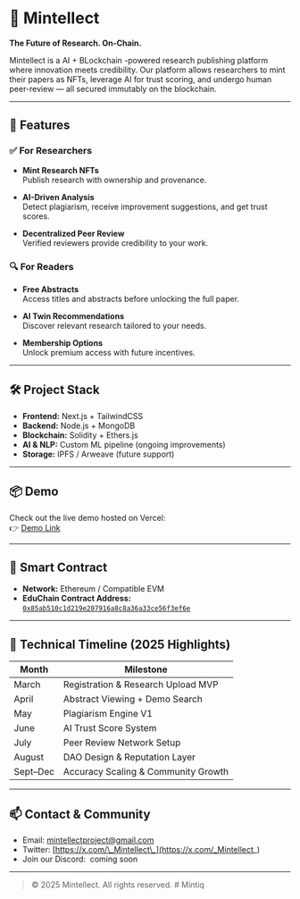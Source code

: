 # 🧠 Mintellect

**The Future of Research. On-Chain.**

Mintellect is a AI + BLockchain -powered research publishing platform where innovation meets credibility. Our platform allows researchers to mint their papers as NFTs, leverage AI for trust scoring, and undergo human peer-review — all secured immutably on the blockchain.

---

## 🚀 Features

### ✅ For Researchers

- **Mint Research NFTs**\
  Publish research with ownership and provenance.

- **AI-Driven Analysis**\
  Detect plagiarism, receive improvement suggestions, and get trust scores.

- **Decentralized Peer Review**\
  Verified reviewers provide credibility to your work.

### 🔍 For Readers

- **Free Abstracts**\
  Access titles and abstracts before unlocking the full paper.

- **AI Twin Recommendations**\
  Discover relevant research tailored to your needs.

- **Membership Options**\
  Unlock premium access with future incentives.

---

## 🛠️ Project Stack

- **Frontend:** Next.js + TailwindCSS
- **Backend:** Node.js + MongoDB
- **Blockchain:** Solidity + Ethers.js
- **AI & NLP:** Custom ML pipeline (ongoing improvements)
- **Storage:** IPFS / Arweave (future support)

---

## 📦 Demo

Check out the live demo hosted on Vercel:\
👉 [Demo Link](https://app.mintellect.xyz)

---

## 🧾 Smart Contract

- **Network:** Ethereum / Compatible EVM
- **EduChain Contract Address:** [`0x85ab510c1d219e207916a8c8a36a33ce56f3ef6e`](https://etherscan.io/address/0x85ab510c1d219e207916a8c8a36a33ce56f3ef6e)

---

## 📅 Technical Timeline (2025 Highlights)

| Month    | Milestone                           |
| -------- | ----------------------------------- |
| March    | Registration & Research Upload MVP  |
| April    | Abstract Viewing + Demo Search      |
| May      | Plagiarism Engine V1                |
| June     | AI Trust Score System               |
| July     | Peer Review Network Setup           |
| August   | DAO Design & Reputation Layer       |
| Sept–Dec | Accuracy Scaling & Community Growth |

---

## 📫 Contact & Community

- Email: [mintellectproject@gmail.com](mailto\:mintellectproject@gmail.com)
- Twitter: [https://x.com/\_Mintellect\_](https://x.com/_Mintellect_)
- Join our Discord:  coming soon

---

> © 2025 Mintellect. All rights reserved.
#   M i n t i q  
 
